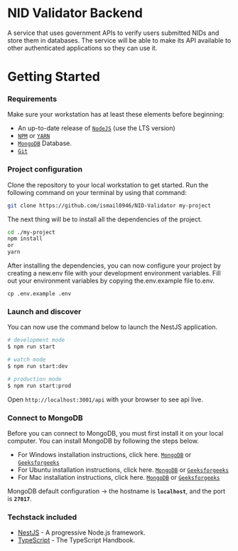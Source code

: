 # NID Validator Backend

A service that uses government APIs to verify users submitted NIDs and store them in databases. The service will be able to make its API available to other authenticated applications so they can use it.
# Getting Started

### Requirements

Make sure your workstation has at least these elements before beginning:

- An up-to-date release of [`NodeJS`](https://nodejs.org/) (use the LTS version)
- [`NPM`](https://www.npmjs.com/) or [`YARN`](https://yarnpkg.com/)
- [`MongoDB`](https://www.mongodb.com/) Database.
- [`Git`](https://git-scm.com/)

### Project configuration

Clone the repository to your local workstation to get started. Run the following command on your terminal by using that command:
``` sh
git clone https://github.com/ismail0946/NID-Validator my-project
```
The next thing will be to install all the dependencies of the project.

```sh
cd ./my-project
npm install
or 
yarn
```

After installing the dependencies, you can now configure your project by creating a new.env file with your development environment variables. Fill out your environment variables by copying the.env.example file to.env.

```
cp .env.example .env
```

### Launch and discover

You can now use the command below to launch the NestJS application.

```sh
# development mode
$ npm run start

# watch mode
$ npm run start:dev

# production mode
$ npm run start:prod
```

Open `http://localhost:3001/api` with your browser to see api live.

### Connect to MongoDB

Before you can connect to MongoDB, you must first install it on your local computer. You can install MongoDB by following the steps below.

- For Windows installation instructions, click here. [`MongoDB`](https://www.mongodb.com/docs/manual/tutorial/install-mongodb-on-windows/) or [`Geeksforgeeks`](https://www.geeksforgeeks.org/how-to-install-mongodb-on-windows/)
- For Ubuntu installation instructions, click here. [`MongoDB`](https://www.mongodb.com/docs/manual/tutorial/install-mongodb-on-ubuntu/) or [`Geeksforgeeks`](https://www.geeksforgeeks.org/how-to-install-and-configure-mongodb-in-ubuntu/)
- For Mac installation instructions, click here. [`MongoDB`](https://www.mongodb.com/docs/manual/tutorial/install-mongodb-on-os-x/) or [`Geeksforgeeks`](https://www.geeksforgeeks.org/how-to-install-mongodb-on-macos/)

MongoDB default configuration -> the hostname is **`localhost`**, and the port is **`27017`**.


### Techstack included
- [NestJS](https://nextjs.org/docs) - A progressive Node.js framework.
- [TypeScript](https://www.typescriptlang.org/docs/handbook/intro.html) - The TypeScript Handbook.